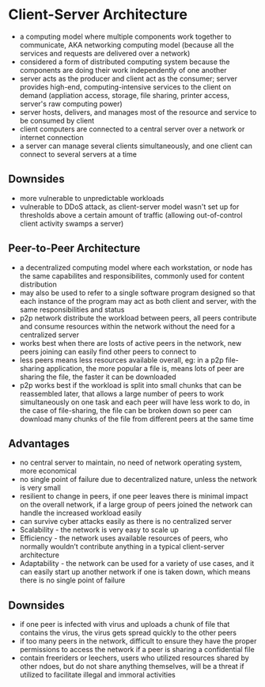 # **Client-Server Architecture**
- a computing model where multiple components work together to communicate, AKA networking computing model (because all the services and requests are delivered over a network)
- considered a form of distributed computing system because the components are doing their work independently of one another
- server acts as the producer and client act as the consumer; server provides high-end, computing-intensive services to the client on demand (appliation access, storage, file sharing, printer access, server's raw computing power)
- server hosts, delivers, and manages most of the resource and service to be consumed by client
- client computers are connected to a central server over a network or internet connection
- a server can manage several clients simultaneously, and one client can connect to several servers at a time
## **Downsides**
- more vulnerable to unpredictable workloads
- vulnerable to DDoS attack, as client-server model wasn't set up for thresholds above a certain amount of traffic (allowing out-of-control client activity swamps a server)

## **Peer-to-Peer Architecture**
- a decentralized computing model where each workstation, or node has the same capabilites and responsibilites, commonly used for content distribution
- may also be used to refer to a single software program designed so that each instance of the program may act as both client and server, with the same responsibilities and status
- p2p network distribute the workload between peers, all peers contribute and consume resources within the network without the need for a centralized server
- works best when there are losts of active peers in the network, new peers joining can easily find other peers to connect to
- less peers means less resources available overall, eg: in a p2p file-sharing application, the more popular a file is, means lots of peer are sharing the file, the faster it can be downloaded
- p2p works best if the workload is split into small chunks that can be reassembled later, that allows a large number of peers to work simultaneously on one task and each peer will have less work to do, in the case of file-sharing, the file can be broken down so peer can download many chunks of the file from different peers at the same time
## **Advantages**
- no central server to maintain, no need of network operating system, more economical
- no single point of failure due to decentralized nature, unless the network is very small
- resilient to change in peers, if one peer leaves there is minimal impact on the overall network, if a large group of peers joined the network can handle the increased workload easily
- can survive cyber attacks easily as there is no centralized server
- Scalability - the network is very easy to scale up
- Efficiency - the network uses available resources of peers, who normally wouldn’t
contribute anything in a typical client-server architecture
- Adaptability - the network can be used for a variety of use cases, and it can easily
start up another network if one is taken down, which means there is no single point of
failure

## **Downsides**
- if one peer is infected with virus and uploads a chunk of file that contains the virus, the virus gets spread quickly to the other peers
- if too many peers in the network, difficult to ensure they have the proper permissions to access the network if a peer is sharing a confidential file
- contain freeriders or leechers, users who utilized resources shared by other ndoes, but do not share anything themselves, will be a threat if utilized to facilitate illegal and immoral activities